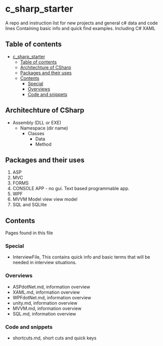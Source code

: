 # c_sharp_starter

A repo and instruction list for new projects and general c# data and code lines
Containing basic info and quick find examples.
Including C# XAML

## Table of contents

- [c\_sharp\_starter](#c_sharp_starter)
  - [Table of contents](#table-of-contents)
  - [Architechture of CSharp](#architechture-of-csharp)
  - [Packages and their uses](#packages-and-their-uses)
  - [Contents](#contents)
    - [Special](#special)
    - [Overviews](#overviews)
    - [Code and snippets](#code-and-snippets)

## Architechture of CSharp

- Assembly (DLL or EXE)
  - Namespace (dir name)
    - Classes
      - Data
      - Method

## Packages and their uses

1. ASP
2. MVC
3. FORMS
4. CONSOLE APP - no gui. Text based programmable app.
5. WPF
6. MVVM Model view view model
7. SQL and SQLlite

## Contents

Pages found in this file

### Special

- InterviewFile, This contains quick info and basic terms that will be needed in interview situations.

### Overviews

- ASPdotNet.md, information overview
- XAML.md, information overview
- WPFdotNet.md, information overview
- unity.md, information overview
- MVVM.md, information overview
- SQL.md, information overview

### Code and snippets

- shortcuts.md, short cuts and quick keys
